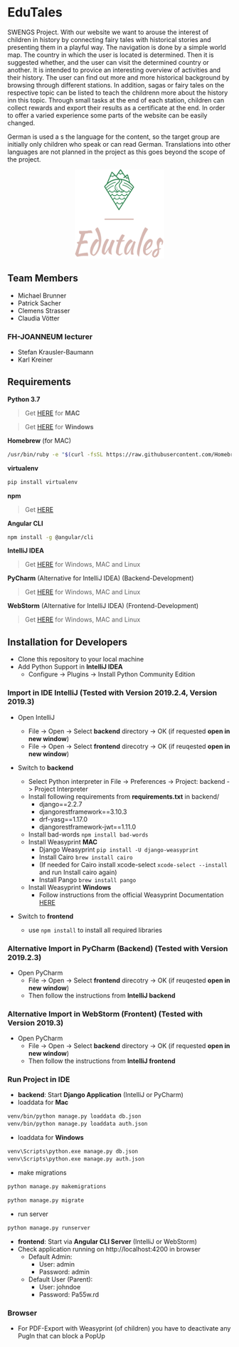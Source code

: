 # EduTales 

SWENGS Project. With our website we want to arouse the interest of children in history by connecting fairy tales with historical stories and presenting them in a playful way. The navigation is done by a simple world map. The country in which the user is located is determined. Then it is suggested whether, and the user can visit the determined country or another. It is intended to provice an interesting overview of activities and their history. The user can find out more and more historical background by browsing through different stations. In addition, sagas or fairy tales on the respective topic can be listed to teach the childrenn more about the history inn this topic. Through small tasks at the end of each station, children can collect rewards and export their results as a certificate at the end. In order to offer a varied experience some parts of the website can be easily changed.

German is used a s the language for the content, so the target group are initially only children who speak or can read German. Translations into other languages are not planned in the project as this goes beyond the scope of the project. 

<p align="center">
  <img width="200" height="200" src="https://github.com/deliserdsstfu/edutales/blob/master/logo_small.png?raw=true">
</p>

## Team Members
- Michael Brunner
- Patrick Sacher
- Clemens Strasser
- Claudia Vötter

### FH-JOANNEUM lecturer
- Stefan Krausler-Baumann
- Karl Kreiner


## Requirements
**Python 3.7**

> Get [HERE](https://www.python.org/downloads/) for **MAC**

> Get [HERE](https://www.wikihow.com/Install-Python-on-Windows) for **Windows**

**Homebrew** (for MAC)
```bash
/usr/bin/ruby -e "$(curl -fsSL https://raw.githubusercontent.com/Homebrew/install/master/install)"
```
**virtualenv**
```bash
pip install virtualenv
```
**npm**

> Get [HERE](https://nodejs.org/)

**Angular CLI**
```bash
npm install -g @angular/cli
```
**IntelliJ IDEA**

> Get [HERE](https://www.jetbrains.com/idea/download/?gclid=Cj0KCQiAmZDxBRDIARIsABnkbYQoAQd_Fdq_3xvTysNcmjpuOQFlEcJDKHZClNqqutfFywDCfqnc1ewaAuA7EALw_wcB#section=mac) for Windows, MAC and Linux

**PyCharm** (Alternative for IntelliJ IDEA) (Backend-Development)

> Get [HERE](https://www.jetbrains.com/pycharm/download/?gclid=Cj0KCQiAmZDxBRDIARIsABnkbYQ3s6g7aQBGp0bhPAwEGQql45vyLK-s_WD7CyuTEuy0loX0LX1_-fIaAnZyEALw_wcB#section=mac) for Windows, MAC and Linux

**WebStorm** (Alternative for IntelliJ IDEA) (Frontend-Development)

> Get [HERE](https://www.jetbrains.com/webstorm/download/?gclid=Cj0KCQiAmZDxBRDIARIsABnkbYQh0CAw_NJ2stLpvqywIAGTgB6gBUD679HLSsITKNjMBasJLeykCB4aAqiOEALw_wcB&gclsrc=aw.ds#section=mac) for Windows, MAC and Linux


## Installation for Developers
 - Clone this repository to your local machine
 - Add Python Support in **IntelliJ IDEA**
    - Configure -> Plugins -> Install Python Community Edition 

### Import in IDE IntelliJ (Tested with Version 2019.2.4, Version 2019.3)
- Open IntelliJ
  - File -> Open -> Select **backend** directory -> OK (if requested **open in new window**)
  - File -> Open -> Select **frontend** direcotry -> OK (if reuqested **open in new window**)
- Switch to **backend**
  - Select Python interpreter in File -> Preferences -> Project: backend -> Project Interpreter
  - Install following requirements from **requirements.txt** in backend/
    - django==2.2.7
    - djangorestframework==3.10.3
    - drf-yasg==1.17.0
    - djangorestframework-jwt==1.11.0
  - Install bad-words ```npm install bad-words```
  - Install Weasyprint **MAC**
    - Django Weasyprint ```pip install -U django-weasyprint```
    - Install Cairo ```brew install cairo```
    - (If needed for Cairo install xcode-select ```xcode-select --install``` and run Install cairo again)
    - Install Pango ```brew install pango```
  - Install Weasyprint **Windows**
    - Follow instructions from the official Weasyprint Documentation [HERE](https://weasyprint.readthedocs.io/en/latest/) 

  
- Switch to **frontend**
  - use ```npm install``` to install all required libraries
  
### Alternative Import in PyCharm (Backend) (Tested with Version 2019.2.3)
- Open PyCharm
  - File -> Open -> Select **frontend** direcotry -> OK (if reuqested **open in new window**)
  - Then follow the instructions from **IntelliJ backend**

### Alternative Import in WebStorm (Frontent) (Tested with Version 2019.3)
- Open PyCharm
  - File -> Open -> Select **backend** directory -> OK (if requested **open in new window**)
  - Then follow the instructions from **IntelliJ frontend**

### Run Project in IDE
  - **backend**: Start **Django Application** (IntelliJ or PyCharm)
  - loaddata for **Mac**
```bash
venv/bin/python manage.py loaddata db.json
venv/bin/python manage.py loaddata auth.json
```
  - loaddata for **Windows**
```bash
venv\Scripts\python.exe manage.py db.json
venv\Scripts\python.exe manage.py auth.json
```
  - make migrations
```bash
python manage.py makemigrations
```
```bash
python manage.py migrate
```
  - run server
```bash
python manage.py runserver
```

  - **frontend**: Start via **Angular CLI Server** (IntelliJ or WebStorm)
  - Check application running on http://localhost:4200 in browser
      - Default Admin:
          - User: admin
          - Password: admin
      - Default User (Parent):
          - User: johndoe
          - Password: Pa55w.rd

### Browser
  - For PDF-Export with Weasyprint (of children) you have to deactivate any PugIn that can block a PopUp

